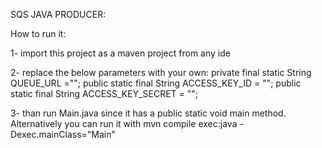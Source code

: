 SQS JAVA PRODUCER:

How to run it:

1- import this project as a maven project from any ide

2- replace the below parameters with your own:
    private final static String QUEUE_URL ="";
    public static final String ACCESS_KEY_ID = "";
    public static final String ACCESS_KEY_SECRET = "";

3- than run Main.java since it has a public static void main method. 
Alternatively you can run it with mvn compile exec:java -Dexec.mainClass="Main"
